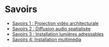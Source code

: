 # Savoirs

<!-- start-replace-subnav depth=1  -->
* [Savoirs 1 : <!-- %: BLOC1 -->Projection vidéo architecturale<!-- %; -->](/03-savoirs/01/)
* [Savoirs 2 : <!-- %: BLOC2 -->Diffusion audio spatialisée<!-- %; -->](/03-savoirs/02/)
* [Savoirs 3 : <!-- %: BLOC3 -->Installation lumières adressables<!-- %; -->](/03-savoirs/03/)
* [Savoirs 4: <!-- %: BLOC4 -->Installation multimédia<!-- %; -->](/03-savoirs/04/)
<!-- end-replace-subnav -->

